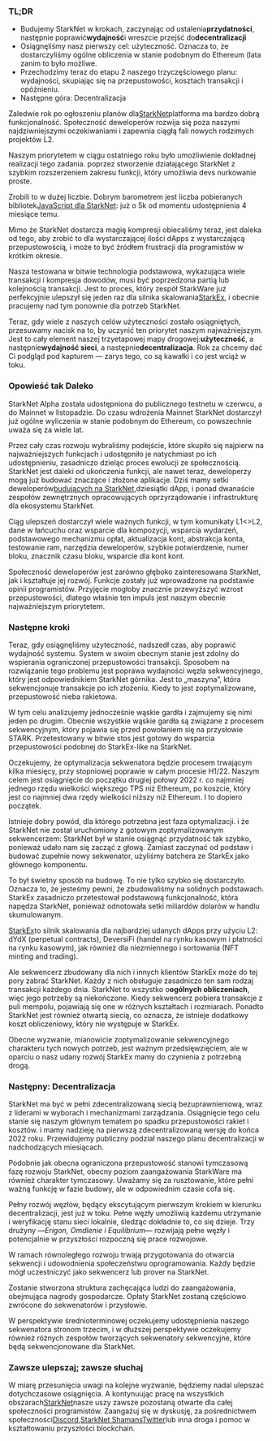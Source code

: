 ### TL;DR

* Budujemy StarkNet w krokach, zaczynając od ustalenia**przydatności**, następnie poprawić**wydajność**i wreszcie przejść do**decentralizacji**
* Osiągnęliśmy nasz pierwszy cel: użyteczność. Oznacza to, że dostarczyliśmy ogólne obliczenia w stanie podobnym do Ethereum (lata zanim to było możliwe.
* Przechodzimy teraz do etapu 2 naszego trzyczęściowego planu: wydajności, skupiając się na przepustowości, kosztach transakcji i opóźnieniu.
* Następne góra: Decentralizacja

Zaledwie rok po ogłoszeniu planów dla[StarkNet](https://starknet.io/)platforma ma bardzo dobrą funkcjonalność. Społeczność deweloperów rozwija się poza naszymi najdziwniejszymi oczekiwaniami i zapewnia ciągłą fali nowych rodzimych projektów L2.

Naszym priorytetem w ciągu ostatniego roku było umożliwienie dokładnej realizacji tego zadania. poprzez stworzenie działającego StarkNet z szybkim rozszerzeniem zakresu funkcji, który umożliwia devs nurkowanie proste.

Zrobili to w dużej liczbie. Dobrym barometrem jest liczba pobieranych bibliotek[JavaScript dla StarkNet](https://www.starknetjs.com/): już o 5k od momentu udostępnienia 4 miesiące temu.

Mimo że StarkNet dostarcza magię kompresji obiecaliśmy teraz, jest daleka od tego, aby zrobić to dla wystarczającej ilości dApps z wystarczającą przepustowością, i może to być źródłem frustracji dla programistów w krótkim okresie.

Nasza testowana w bitwie technologia podstawowa, wykazująca wiele transakcji i kompresja dowodów, musi być poprzedzona partią lub kolejnością transakcji. Jest to proces, który zespół StarkWare już perfekcyjnie ulepszył się jeden raz dla silnika skalowania[StarkEx](https://starkware.co/starkex/), i obecnie pracujemy nad tym ponownie dla potrzeb StarkNet.

Teraz, gdy wiele z naszych celów użyteczności zostało osiągniętych, przesuwamy nacisk na to, by uczynić ten priorytet naszym najważniejszym. Jest to cały element naszej trzyetapowej mapy drogowej:**użyteczność**, a następnie**wydajność sieci**, a następnie**decentralizacja**. Rok za chcemy dać Ci podgląd pod kapturem — zarys tego, co są kawałki i co jest wciąż w toku.

### Opowieść tak Daleko

StarkNet Alpha została udostępniona do publicznego testnetu w czerwcu, a do Mainnet w listopadzie. Do czasu wdrożenia Mainnet StarkNet dostarczył już ogólne wyliczenia w stanie podobnym do Ethereum, co powszechnie uważa się za wiele lat.

Przez cały czas rozwoju wybraliśmy podejście, które skupiło się najpierw na najważniejszych funkcjach i udostępniło je natychmiast po ich udostępnieniu, zasadniczo dzieląc proces ewolucji ze społecznością. StarkNet jest daleki od ukończenia funkcji, ale nawet teraz, deweloperzy mogą już budować znaczące i złożone aplikacje. Dziś mamy setki deweloperów[budujących na StarkNet,](https://starkware.notion.site/Projects-Building-on-StarkNet-a33dee55778a4515a9be9bdae02ee682)dziesiątki dApp, i ponad dwanaście zespołów zewnętrznych opracowujących oprzyrządowanie i infrastrukturę dla ekosystemu StarkNet.

Ciąg ulepszeń dostarczył wiele ważnych funkcji, w tym komunikaty L1<>L2, dane w łańcuchu oraz wsparcie dla kompozycji, wsparcia wydarzeń, podstawowego mechanizmu opłat, aktualizacja kont, abstrakcja konta, testowanie ram, narzędzia deweloperów, szybkie potwierdzenie, numer bloku, znacznik czasu bloku, wsparcie dla kont kont.

Społeczność deweloperów jest zarówno głęboko zainteresowana StarkNet, jak i kształtuje jej rozwój. Funkcje zostały już wprowadzone na podstawie opinii programistów. Przyjęcie mogłoby znacznie przewyższyć wzrost przepustowości, dlatego właśnie ten impuls jest naszym obecnie najważniejszym priorytetem.

### Następne kroki

Teraz, gdy osiągnęliśmy użyteczność, nadszedł czas, aby poprawić wydajność systemu. System w swoim obecnym stanie jest zdolny do wspierania ograniczonej przepustowości transakcji. Sposobem na rozwiązanie tego problemu jest poprawa wydajności węzła sekwencyjnego, który jest odpowiednikiem StarkNet górnika. Jest to „maszyna”, która sekwencjonuje transakcje po ich złożeniu. Kiedy to jest zoptymalizowane, przepustowość nieba rakietowa.

W tym celu analizujemy jednocześnie wąskie gardła i zajmujemy się nimi jeden po drugim. Obecnie wszystkie wąskie gardła są związane z procesem sekwencyjnym, który pojawia się przed powołaniem się na przysłowie STARK. Przetestowany w bitwie stos jest gotowy do wsparcia przepustowości podobnej do StarkEx-like na StarkNet.

Oczekujemy, że optymalizacja sekwenatora będzie procesem trwającym kilka miesięcy, przy stopniowej poprawie w całym procesie H1/22. Naszym celem jest osiągnięcie do początku drugiej połowy 2022 r. co najmniej jednego rzędu wielkości większego TPS niż Ethereum, po koszcie, który jest co najmniej dwa rzędy wielkości niższy niż Ethereum. I to dopiero początek.

Istnieje dobry powód, dla którego potrzebna jest faza optymalizacji. i że StarkNet nie został uruchomiony z gotowym zoptymalizowanym sekwencerzem: StarkNet był w stanie osiągnąć przydatność tak szybko, ponieważ udało nam się zacząć z głową. Zamiast zaczynać od podstaw i budować zupełnie nowy sekwenator, użyliśmy batchera ze StarkEx jako głównego komponentu.

To był świetny sposób na budowę. To nie tylko szybko się dostarczyło. Oznacza to, że jesteśmy pewni, że zbudowaliśmy na solidnych podstawach. StarkEx zasadniczo przetestował podstawową funkcjonalność, która napędza StarkNet, ponieważ odnotowała setki miliardów dolarów w handlu skumulowanym.

[StarkEx](https://starkware.co/starkex/)to silnik skalowania dla najbardziej udanych dApps przy użyciu L2: dYdX (perpetual contracts), DeversiFi (handel na rynku kasowym i płatności na rynku kasowym), jak również dla niezmiennego i sortowania (NFT minting and trading).

Ale sekwencerz zbudowany dla nich i innych klientów StarkEx może do tej pory zabrać StarkNet. Każdy z nich obsługuje zasadniczo ten sam rodzaj transakcji każdego dnia. StarkNet to wszystko o**ogólnych obliczeniach**, więc jego potrzeby są niekończone. Kiedy sekwencerz pobiera transakcje z puli mempolu, pojawiają się one w różnych kształtach i rozmiarach. Ponadto StarkNet jest również otwartą siecią, co oznacza, że istnieje dodatkowy koszt obliczeniowy, który nie występuje w StarkEx.

Obecne wyzwanie, mianowicie zoptymalizowanie sekwencyjnego charakteru tych nowych potrzeb, jest ważnym przedsięwzięciem, ale w oparciu o nasz udany rozwój StarkEx mamy do czynienia z potrzebną drogą.

### Następny: Decentralizacja

StarkNet ma być w pełni zdecentralizowaną siecią bezuprawnieniową, wraz z liderami w wyborach i mechanizmami zarządzania. Osiągnięcie tego celu stanie się naszym głównym tematem po spadku przepustowości rakiet i kosztów. i mamy nadzieję na pierwszą zdecentralizowaną wersję do końca 2022 roku. Przewidujemy publiczny podział naszego planu decentralizacji w nadchodzących miesiącach.

Podobnie jak obecna ograniczona przepustowość stanowi tymczasową fazę rozwoju StarkNet, obecny poziom zaangażowania StarkWare ma również charakter tymczasowy. Uważamy się za rusztowanie, które pełni ważną funkcję w fazie budowy, ale w odpowiednim czasie cofa się.

Pełny rozwój węzłów, będący ekscytującym pierwszym krokiem w kierunku decentralizacji, jest już w toku. Pełne węzły umożliwią każdemu utrzymanie i weryfikację stanu sieci lokalnie, śledząc dokładnie to, co się dzieje. Trzy drużyny —*Erigon, Omdlenie i Equilibrium*— rozwijają pełne węzły i potencjalnie w przyszłości rozpoczną się prace rozwojowe.

W ramach równoległego rozwoju trwają przygotowania do otwarcia sekwencji i udowodnienia społeczeństwu oprogramowania. Każdy będzie mógł uczestniczyć jako sekwencerz lub prover na StarkNet.

Zostanie stworzona struktura zachęcająca ludzi do zaangażowania, obejmująca nagrody gospodarcze. Opłaty StarkNet zostaną częściowo zwrócone do sekwenatorów i przysłowie.

W perspektywie średnioterminowej oczekujemy udostępnienia naszego sekwenatora stronom trzecim, i w dłuższej perspektywie oczekujemy również różnych zespołów tworzących sekwenatory sekwencyjne, które będą sekwencjonowane dla StarkNet.

### Zawsze ulepszaj; zawsze słuchaj

W miarę przesunięcia uwagi na kolejne wyzwanie, będziemy nadal ulepszać dotychczasowe osiągnięcia. A kontynuując pracę na wszystkich obszarach[StarkNet](https://starknet.io/)nasze uszy zawsze pozostaną otwarte dla całej społeczności programistów. Zaangażuj się w dyskusję, za pośrednictwem społeczności[Discord](https://discord.com/invite/uJ9HZTUk2Y),[StarkNet Shamans](https://www.google.com/search?client=safari&rls=en&q=StarkNet+Shamans&ie=UTF-8&oe=UTF-8)[Twitter](https://twitter.com/Starknet_Intern)lub inna droga i pomoc w kształtowaniu przyszłości blockchain.